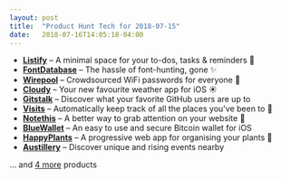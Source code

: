 ```yaml
---
layout: post
title:  "Product Hunt Tech for 2018-07-15"
date:   2018-07-16T14:05:18-04:00
---
```


* **[Listify](https://www.producthunt.com/posts/listify?utm_campaign=producthunt-api&utm_medium=api&utm_source=Application%3A+Daily+Digest+RSS+%28ID%3A+3202%29)** – A minimal space for your to-dos, tasks & reminders 📝
* **[FontDatabase](https://www.producthunt.com/posts/fontdatabase?utm_campaign=producthunt-api&utm_medium=api&utm_source=Application%3A+Daily+Digest+RSS+%28ID%3A+3202%29)** – The hassle of font-hunting, gone ✨
* **[Wirepool](https://www.producthunt.com/posts/wirepool?utm_campaign=producthunt-api&utm_medium=api&utm_source=Application%3A+Daily+Digest+RSS+%28ID%3A+3202%29)** – Crowdsourced WiFi passwords for everyone 📶
* **[Cloudy](https://www.producthunt.com/posts/cloudy?utm_campaign=producthunt-api&utm_medium=api&utm_source=Application%3A+Daily+Digest+RSS+%28ID%3A+3202%29)** – Your new favourite weather app for iOS ☀️
* **[Gitstalk](https://www.producthunt.com/posts/gitstalk?utm_campaign=producthunt-api&utm_medium=api&utm_source=Application%3A+Daily+Digest+RSS+%28ID%3A+3202%29)** – Discover what your favorite GitHub users are up to
* **[Visits](https://www.producthunt.com/posts/visits?utm_campaign=producthunt-api&utm_medium=api&utm_source=Application%3A+Daily+Digest+RSS+%28ID%3A+3202%29)** – Automatically keep track of all the places you've been to 📍
* **[Notethis](https://www.producthunt.com/posts/notethis?utm_campaign=producthunt-api&utm_medium=api&utm_source=Application%3A+Daily+Digest+RSS+%28ID%3A+3202%29)** – A better way to grab attention on your website 👀
* **[BlueWallet](https://www.producthunt.com/posts/bluewallet?utm_campaign=producthunt-api&utm_medium=api&utm_source=Application%3A+Daily+Digest+RSS+%28ID%3A+3202%29)** – An easy to use and secure Bitcoin wallet for iOS
* **[HappyPlants](https://www.producthunt.com/posts/happyplants?utm_campaign=producthunt-api&utm_medium=api&utm_source=Application%3A+Daily+Digest+RSS+%28ID%3A+3202%29)** – A progressive web app for organising your plants 🌱
* **[Austillery](https://www.producthunt.com/posts/austillery?utm_campaign=producthunt-api&utm_medium=api&utm_source=Application%3A+Daily+Digest+RSS+%28ID%3A+3202%29)** – Discover unique and rising events nearby

… and [4 more](https://www.producthunt.com/tech) products